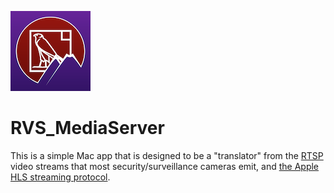 ![Icon](./icon.png)

RVS_MediaServer
=
This is a simple Mac app that is designed to be a "translator" from the [RTSP](https://tools.ietf.org/html/rfc2326) video streams that most security/surveillance cameras emit, and [the Apple HLS streaming protocol](https://developer.apple.com/streaming/).
